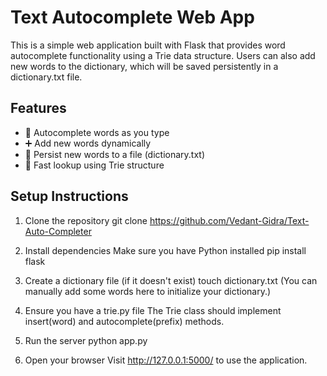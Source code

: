 # Text Autocomplete Web App
This is a simple web application built with Flask that provides word autocomplete functionality using a Trie data structure.
Users can also add new words to the dictionary, which will be saved persistently in a dictionary.txt file.

## Features
- 🌟 Autocomplete words as you type
- ➕ Add new words dynamically
- 💾 Persist new words to a file (dictionary.txt)
- 🧠 Fast lookup using Trie structure

## Setup Instructions
1. Clone the repository
git clone https://github.com/Vedant-Gidra/Text-Auto-Completer


2. Install dependencies
Make sure you have Python installed 
pip install flask

3. Create a dictionary file (if it doesn't exist)
touch dictionary.txt
(You can manually add some words here to initialize your dictionary.)

4. Ensure you have a trie.py file
The Trie class should implement insert(word) and autocomplete(prefix) methods.

5. Run the server
python app.py

6. Open your browser
Visit http://127.0.0.1:5000/ to use the application.
